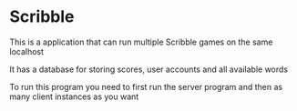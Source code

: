# Scribble
This is a application that can run multiple Scribble games on the same localhost

It has a database for storing scores, user accounts and all available words

To run this program you need to first run the server program and then as many client instances as you want
